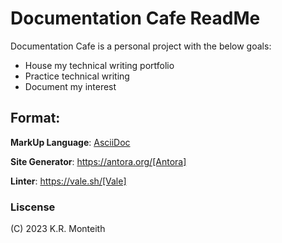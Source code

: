 # Documentation Cafe ReadMe

Documentation Cafe is a personal project with the below goals:
* House my technical writing portfolio
* Practice technical writing
* Document my interest


## Format:
**MarkUp Language**: [AsciiDoc](https://asciidoc.org/)

**Site Generator**: https://antora.org/[Antora]

**Linter**: https://vale.sh/[Vale]

### Liscense
(C) 2023 K.R. Monteith


